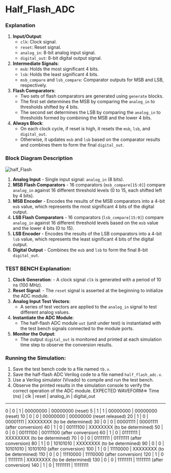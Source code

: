 # Half_Flash_ADC


### Explanation
1. **Input/Output**:
   - `clk`: Clock signal.
   - `reset`: Reset signal.
   - `analog_in`: 8-bit analog input signal.
   - `digital_out`: 8-bit digital output signal.
2. **Intermediate Signals**:
   - `msb`: Holds the most significant 4 bits.
   - `lsb`: Holds the least significant 4 bits.
   - `msb_compare` and `lsb_compare`: Comparator outputs for MSB and LSB, respectively.
3. **Flash Comparators**:
   - Two sets of flash comparators are generated using `generate` blocks.
   - The first set determines the MSB by comparing the `analog_in` to thresholds shifted by 4 bits.
   - The second set determines the LSB by comparing the `analog_in` to thresholds formed by combining the MSB and the lower 4 bits.
4. **Always Block**:
   - On each clock cycle, if reset is high, it resets the `msb`, `lsb`, and `digital_out`.
   - Otherwise, it updates `msb` and `lsb` based on the comparator results and combines them to form the final `digital_out`.
  
     
### Block Diagram Description
 ![half_Flash](https://github.com/user-attachments/assets/77647e9e-b802-4079-bcb4-329dd3e0e69d)
1. **Analog Input**   - Single input signal: `analog_in` (8 bits).
2. **MSB Flash Comparators**  - 16 comparators (`msb_compare[15:0]`) compare `analog_in` against 16 different threshold levels (0 to 15, each shifted left by 4 bits).
3. **MSB Encoder**   - Encodes the results of the MSB comparators into a 4-bit `msb` value, which represents the most significant 4 bits of the digital output.
4. **LSB Flash Comparators**   - 16 comparators (`lsb_compare[15:0]`) compare `analog_in` against 16 different threshold levels based on the `msb` value and the lower 4 bits (0 to 15).
5. **LSB Encoder**   - Encodes the results of the LSB comparators into a 4-bit `lsb` value, which represents the least significant 4 bits of the digital output.
6. **Digital Output**   - Combines the `msb` and `lsb` to form the final 8-bit `digital_out`.


###  TEST BENCH Explanation:
1. **Clock Generation**: - A clock signal `clk` is generated with a period of 10 ns (100 MHz).
2. **Reset Signal**:  - The `reset` signal is asserted at the beginning to initialize the ADC module.
3. **Analog Input Test Vectors**:
   - A series of test vectors are applied to the `analog_in` signal to test different analog values.
4. **Instantiate the ADC Module**:
   - The half-flash ADC module `uut` (unit under test) is instantiated with the test bench signals connected to the module ports.
5. **Monitor the Output**:
   - The output `digital_out` is monitored and printed at each simulation time step to observe the conversion results.

### Running the Simulation:
1. Save the test bench code to a file named `tb.v`.
2. Save the half-flash ADC Verilog code to a file named `half_flash_adc.v`.
3. Use a Verilog simulator (Vivado) to compile and run the test bench.
4. Observe the printed results in the simulation console to verify the correct operation of the ADC module.
EXPECTED WAVEFORM=>
Time (ns) | clk | reset | analog_in | digital_out
------------------------------------------------
   0      |  0  |   1   | 00000000  | 00000000 (reset)
   5      |  1  |   1   | 00000000  | 00000000 (reset)
  10      |  0  |   0   | 00000000  | 00000000 (reset released)
  20      |  1  |   0   | 00001111  | XXXXXXXX (to be determined)
  30      |  0  |   0   | 00001111  | 00001111 (after conversion)
  40      |  1  |   0   | 00111100  | XXXXXXXX (to be determined)
  50      |  0  |   0   | 00111100  | 00111100 (after conversion)
  60      |  1  |   0   | 01111111  | XXXXXXXX (to be determined)
  70      |  0  |   0   | 01111111  | 01111111 (after conversion)
  80      |  1  |   0   | 10101010  | XXXXXXXX (to be determined)
  90      |  0  |   0   | 10101010  | 10101010 (after conversion)
 100      |  1  |   0   | 11110000  | XXXXXXXX (to be determined)
 110      |  0  |   0   | 11110000  | 11110000 (after conversion)
 120      |  1  |   0   | 11111111  | XXXXXXXX (to be determined)
 130      |  0  |   0   | 11111111  | 11111111 (after conversion)
 140      |  1  |   0   | 11111111  | 11111111

